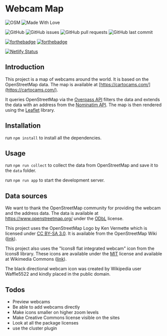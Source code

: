 # Webcam Map

![OSM](https://wiki.openstreetmap.org/w/images/e/e0/Osm_badge.png)
![Made With Love](https://img.shields.io/badge/Made%20With-Love-orange.svg)

![GitHub](https://img.shields.io/github/license/wvanderp/WebcamMap?style=plastic)
![GitHub issues](https://img.shields.io/github/issues-raw/wvanderp/WebcamMap)
![GitHub pull requests](https://img.shields.io/github/issues-pr-raw/wvanderp/webcamMap)
![GitHub last commit](https://img.shields.io/github/last-commit/wvanderp/webcamMap)

[![forthebadge](https://forthebadge.com/images/badges/uses-html.svg)](https://forthebadge.com)
[![forthebadge](https://forthebadge.com/images/badges/uses-git.svg)](https://forthebadge.com)

[![Netlify Status](https://api.netlify.com/api/v1/badges/723c662b-f86b-4d02-be3f-540b94d79b22/deploy-status)](https://app.netlify.com/sites/cartocams/deploys)

## Introduction

This project is a map of webcams around the world. It is based on the OpenStreetMap data. The map is available at [https://cartocams.com/](https://cartocams.com/).

It queries OpenStreetMap via the [Overpass API](https://wiki.openstreetmap.org/wiki/Overpass_API) filters the data and extends the data with an address from the [Nominatim API](https://wiki.openstreetmap.org/wiki/Nominatim). The map is then rendered using the [Leaflet](https://leafletjs.com/) library.

## Installation

run `npm install` to install all the dependencies.

## Usage

run `npm run collect` to collect the data from OpenStreetMap and save it to the `data` folder.

run `npm run app` to start the development server.

## Data sources

We want to thank the OpenStreetMap community for providing the webcam and the address data. The data is available at <https://www.openstreetmap.org/> under the [ODbL](https://creativecommons.org/licenses/by-sa/3.0/) license.

This project uses the OpenStreetMap Logo by Ken Vermette which is licensed under [CC BY-SA 3.0](https://creativecommons.org/licenses/by-sa/3.0/). It is available from the OpenStreetMap Wiki ([link](https://wiki.openstreetmap.org/wiki/File:Public-images-osm_logo.svg)).

This project also uses the "Icons8 flat integrated webcam" icon from the Icons8 library. These icons are available under the [MIT](https://opensource.org/licenses/MIT) license and available at Wikimedia Commons ([link](https://commons.wikimedia.org/wiki/File:Icons8_flat_integrated_webcam.svg)).

The black directional webcam icon was created by Wikipedia user Waffle5522 and kindly placed in the public domain.

## Todos

- Preview webcams
- Be able to add webcams directly
- Make icons smaller on higher zoom levels
- Make Creative Commons license visible on the sites
- Look at all the package licenses
- use the cluster plugin
